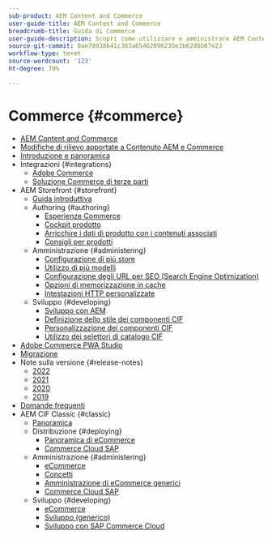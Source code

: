 ```yaml
---
sub-product: AEM Content and Commerce
user-guide-title: AEM Content and Commerce
breadcrumb-title: Guida di Commerce
user-guide-description: Scopri come utilizzare e amministrare AEM Content and Commerce.
source-git-commit: 0ae78938641c383a65462096235e3b62d6b67e23
workflow-type: tm+mt
source-wordcount: '123'
ht-degree: 70%

---
```



# Commerce {#commerce}

+ [AEM Content and Commerce](/help/commerce/home.md)
+ [Modifiche di rilievo apportate a Contenuto AEM e Commerce](cif/changes.md)
+ [Introduzione e panoramica](cif/introduction.md)
+ Integrazioni {#integrations}
   + [Adobe Commerce](cif/integrating/magento.md)
   + [Soluzione Commerce di terze parti](cif/integrating/third-party.md)
+ AEM Storefront {#storefront}
   + [Guida introduttiva](cif/getting-started.md)
   + Authoring {#authoring}
      + [Esperienze Commerce](cif/authoring/authoring-commerce-experiences.md)
      + [Cockpit prodotto](cif/authoring/product-cockpit.md)
      + [Arricchire i dati di prodotto con i contenuti associati](cif/authoring/enrich-product-associated-content.md)
      + [Consigli per prodotti](cif/authoring/product-recommendations.md)
   + Amministrazione {#administering}
      + [Configurazione di più store](cif/configuring/multi-store-setup.md)
      + [Utilizzo di più modelli](cif/configuring/multi-template-usage.md)
      + [Configurazione degli URL per SEO (Search Engine Optimization)](cif/configuring/advanced-url-configuration.md)
      + [Opzioni di memorizzazione in cache](cif/configuring/caching.md)
      + [Intestazioni HTTP personalizzate](/help/commerce/cif/configuring/custom-http-headers.md)
   + Sviluppo {#developing}
      + [Sviluppo con AEM](cif/develop.md)
      + [Definizione dello stile dei componenti CIF](cif/customizing/style-cif-component.md)
      + [Personalizzazione dei componenti CIF](cif/customizing/customize-cif-components.md)
      + [Utilizzo dei selettori di catalogo CIF](cif/customizing/use-cif-pickers.md)
+ [Adobe Commerce PWA Studio](cif/pwa-studio/getting-started.md)
+ [Migrazione](cif/migration.md)
+ Note sulla versione {#release-notes}
   + [2022](cif/release-notes/release-notes-2022.md)
   + [2021](cif/release-notes/release-notes-2021.md)
   + [2020](cif/release-notes/release-notes-2020.md)
   + [2019](cif/release-notes/release-notes-2019.md)
+ [Domande frequenti](cif/faq.md)
+ AEM CIF Classic {#classic}
   + [Panoramica](/help/commerce/cif-classic/home.md)
   + Distribuzione {#deploying}
      + [Panoramica di eCommerce](/help/commerce/cif-classic/deploying/ecommerce.md)
      + [Commerce Cloud SAP](/help/commerce/cif-classic/deploying/sap-commerce-cloud.md)
   + Amministrazione {#administering}
      + [eCommerce](/help/commerce/cif-classic/administering/ecommerce.md)
      + [Concetti ](/help/commerce/cif-classic/administering/concepts.md)
      + [Amministrazione di eCommerce generici](/help/commerce/cif-classic/administering/generic.md)
      + [Commerce Cloud SAP](/help/commerce/cif-classic/administering/sap-commerce-cloud.md)
   + Sviluppo {#developing}
      + [eCommerce](/help/commerce/cif-classic/developing/ecommerce.md)
      + [Sviluppo (generico)](/help/commerce/cif-classic/developing/generic.md)
      + [Sviluppo con SAP Commerce Cloud](/help/commerce/cif-classic/developing/sap-commerce-cloud.md)
